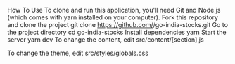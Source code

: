 How To Use
To clone and run this application, you'll need Git and Node.js (which comes with yarn installed on your computer).
Fork this repository and clone the project
  git clone https://github.com/<YOUR USERNAME>/go-india-stocks.git
Go to the project directory
  cd go-india-stocks
Install dependencies
  yarn
Start the server
  yarn dev
To change the content, edit src/content/[section].js

To change the theme, edit src/styles/globals.css
